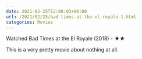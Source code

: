 ```yaml
---
date: 2021-02-25T12:00:03+00:00
url: /2021/02/25/bad-times-at-the-el-royale-1.html
categories: Movies
---
```

Watched Bad Times at the El Royale (2018) - ★★

This is a very pretty movie about nothing at all.


